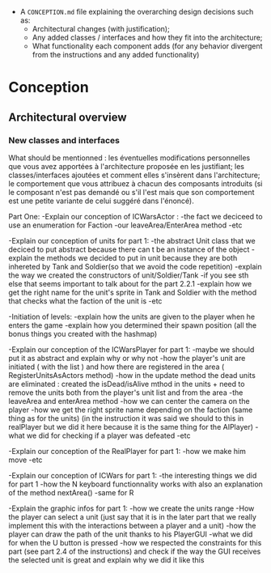 - A `CONCEPTION.md` file explaining the overarching design decisions such as:
    - Architectural changes (with justification);
    - Any added classes / interfaces and how they fit into the architecture;
    - What functionality each component adds (for any behavior divergent from the instructions and any added
      functionality)

# Conception

## Architectural overview

### New classes and interfaces

What should be mentionned :
les éventuelles modifications personnelles que vous avez apportées à l'architecture proposée en les justifiant; les
classes/interfaces ajoutées et comment elles s'insèrent dans l'architecture; le comportement que vous attribuez à chacun
des composants introduits (si le composant n'est pas demandé ou s'il l'est mais que son comportement est une petite
variante de celui suggéré dans l'énoncé).

Part One:
-Explain our conception of ICWarsActor :
-the fact we deciceed to use an enumeration for Faction -our leaveArea/EnterArea method -etc

-Explain our conception of units for part 1:
-the abstract Unit class that we deciced to put abstract because there can t be an instance of the object -explain the
methods we decided to put in unit because they are both inhereted by Tank and Soldier(so that we avoid the code
repetition)
-explain the way we created the constructors of unit/Soldier/Tank -if you see sth else that seems important to talk
about for the part 2.2.1 -explain how we get the right name for the unit's sprite in Tank and Soldier with the method
that checks what the faction of the unit is -etc

-Initiation of levels:
-explain how the units are given to the player when he enters the game -explain how you determined their spawn
position (all the bonus things you created with the hashmap)

-Explain our conception of the ICWarsPlayer for part 1:
-maybe we should put it as abstract and explain why or why not -how the player's unit are initiated ( with the list )
and how there are registered in the area ( RegisterUnitsAsActors method)
-how in the update method the dead units are eliminated : created the isDead/isAlive mthod in the units + need to remove
the units both from the player's unit list and from the area -the leaveArea and enterArea method -how we can center the
camera on the player -how we get the right sprite name depending on the faction (same thing as for the units) (in the
instruction it was said we should to this in realPlayer but we did it here because it is the same thing for the
AIPlayer)
-what we did for checking if a player was defeated -etc

-Explain our conception of the RealPlayer for part 1:
-how we make him move -etc

-Explain our conception of ICWars for part 1:
-the interesting things we did for part 1 -how the N keyboard functionnality works with also an explanation of the
method nextArea()
-same for R

-Explain the graphic infos for part 1:
-how we create the units range -How the player can select a unit (just say that it is in the later part that we really
implement this with the interactions between a player and a unit)
-how the player can draw the path of the unit thanks to his PlayerGUI -what we did for when the U button is pressed -how
we respected the constraints for this part (see part 2.4 of the instructions) and check if the way the GUI receives the
selected unit is great and explain why we did it like this
    
    
    
    
    
    
    
    
    
    
    
    
    
